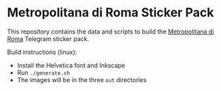 # Metropolitana di Roma Sticker Pack

This repository contains the data and scripts to build the [Metropolitana di Roma](https://t.me/addstickers/RomaMetro) Telegram sticker pack.

Build instructions (linux):

* Install the Helvetica font and Inkscape
* Run `./generate.sh`
* The images will be in the three `out` directories
